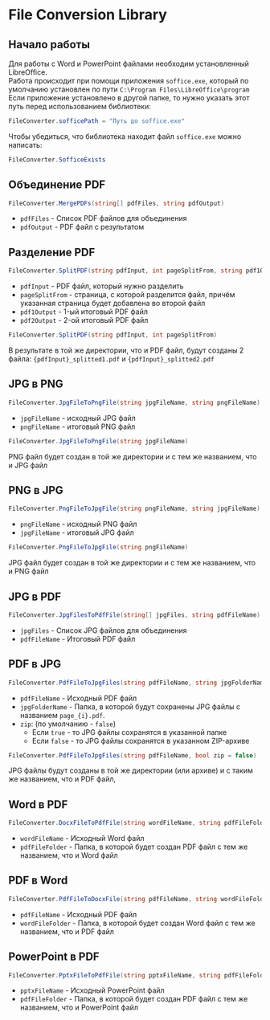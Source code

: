 # File Conversion Library

## Начало работы
Для работы с Word и PowerPoint файлами необходим установленный LibreOffice.\
Работа происходит при помощи приложения `soffice.exe`, который по умолчанию установлен по пути `C:\Program Files\LibreOffice\program`\
Если приложение установлено в другой папке, то нужно указать этот путь перед использованием библиотеки:
```csharp
FileConverter.sofficePath = "Путь до soffice.exe"
```
Чтобы убедиться, что библиотека находит файл `soffice.exe` можно написать:
```csharp
FileConverter.SofficeExists
```

## Объединение PDF
```csharp
FileConverter.MergePDFs(string[] pdfFiles, string pdfOutput)
```
- `pdfFiles` - Список PDF файлов для объединения
- `pdfOutput` - PDF файл c результатом

## Разделение PDF
```csharp
FileConverter.SplitPDF(string pdfInput, int pageSplitFrom, string pdf1Output, string pdf2Output)
```
- `pdfInput` - PDF файл, который нужно разделить
- `pageSplitFrom` - страница, с которой разделится файл, причём указанная страница будет добавлена во второй файл
- `pdf1Output` - 1-ый итоговый PDF файл
- `pdf2Output` - 2-ой итоговый PDF файл

```csharp
FileConverter.SplitPDF(string pdfInput, int pageSplitFrom)
```
В результате в той же директории, что и PDF файл, будут созданы 2 файла: `{pdfInput}_splitted1.pdf` и `{pdfInput}_splitted2.pdf`

## JPG в PNG
```csharp
FileConverter.JpgFileToPngFile(string jpgFileName, string pngFileName)
```
- `jpgFileName` - исходный JPG файл
- `pngFileName` - итоговый PNG файл

```csharp
FileConverter.JpgFileToPngFile(string jpgFileName)
```
PNG файл будет создан в той же директории и с тем же названием, что и JPG файл

## PNG в JPG
```csharp
FileConverter.PngFileToJpgFile(string pngFileName, string jpgFileName)
```
- `pngFileName` - исходный PNG файл
- `jpgFileName` - итоговый JPG файл

```csharp
FileConverter.PngFileToJpgFile(string pngFileName)
```
JPG файл будет создан в той же директории и с тем же названием, что и PNG файл

## JPG в PDF
```csharp
FileConverter.JpgFilesToPdfFile(string[] jpgFiles, string pdfFileName)
```
- `jpgFiles` - Список JPG файлов для объединения
- `pdfFileName` - Итоговый PDF файл

## PDF в JPG
```csharp
FileConverter.PdfFileToJpgFiles(string pdfFileName, string jpgFolderName, bool zip = false)
```
- `pdfFileName` - Исходный PDF файл
- `jpgFolderName` - Папка, в которой будут сохранены JPG файлы с названием `page_{i}.pdf`.
- `zip`: (по умолчанию - `false`)
    - Если `true` - то JPG файлы сохранятся в указанной папке
    - Если `false` - то JPG файлы сохранятся в указанном ZIP-архиве 
```csharp
FileConverter.PdfFileToJpgFiles(string pdfFileName, bool zip = false)
```
JPG файлы будут созданы в той же директории (или архиве) и с таким же названием, что и PDF файл, 

## Word в PDF
```csharp
FileConverter.DocxFileToPdfFile(string wordFileName, string pdfFileFolder)
```
- `wordFileName` - Исходный Word файл
- `pdfFileFolder` - Папка, в которой будет создан PDF файл с тем же названием, что и Word файл

## PDF в Word
```csharp
FileConverter.PdfFileToDocxFile(string pdfFileName, string wordFileFolder)
```
- `pdfFileName` - Исходный PDF файл
- `wordFileFolder` - Папка, в которой будет создан Word файл с тем же названием, что и PDF файл

## PowerPoint в PDF
```csharp
FileConverter.PptxFileToPdfFile(string pptxFileName, string pdfFileFolder)
```
- `pptxFileName` - Исходный PowerPoint файл
- `pdfFileFolder` - Папка, в которой будет создан PDF файл с тем же названием, что и PowerPoint файл